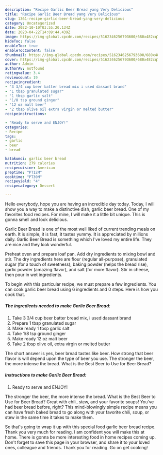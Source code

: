```yaml
---
description: "Recipe Garlic Beer Bread yang Very Delicious"
title: "Recipe Garlic Beer Bread yang Very Delicious"
slug: 1361-recipe-garlic-beer-bread-yang-very-delicious
category: Uncategorized
date: 2022-10-10T03:55:20.134Z
date: 2023-04-22T14:09:44.439Z
image: https://img-global.cpcdn.com/recipes/5162346256793600/680x482cq70/garlic-beer-bread-recipe-main-photo.jpg
hideToc: false
enableToc: true
enableTocContent: false
thumbnail: https://img-global.cpcdn.com/recipes/5162346256793600/680x482cq70/garlic-beer-bread-recipe-main-photo.jpg
cover: https://img-global.cpcdn.com/recipes/5162346256793600/680x482cq70/garlic-beer-bread-recipe-main-photo.jpg
author: Admin
authorAv: notfound
ratingvalue: 3.4
reviewcount: 19
recipeingredient:
- "3 3/4 cup beer batter bread mix i used dassant brand"
- "1 tbsp granulated sugar"
- "1 tbsp garlic salt"
- "1/8 tsp ground ginger"
- "12 oz malt beer"
- "2 tbsp olive oil extra virgin or melted butter"
recipeinstructions:

- "Ready to serve and ENJOY!"
categories:
- Recipe
tags:
- garlic
- beer
- bread

katakunci: garlic beer bread 
nutrition: 279 calories
recipecuisine: American
preptime: "PT12M"
cooktime: "PT30M"
recipeyield: "4"
recipecategory: Dessert

---
```



Hello everybody, hope you are having an incredible day today. Today, I will show you a way to make a distinctive dish, garlic beer bread. One of my favorites food recipes. For mine, I will make it a little bit unique. This is gonna smell and look delicious.

Garlic Beer Bread is one of the most well liked of current trending meals on earth. It is simple, it is fast, it tastes yummy. It is appreciated by millions daily. Garlic Beer Bread is something which I've loved my entire life. They are nice and they look wonderful.

Preheat oven and prepare loaf pan. Add dry ingredients to mixing bowl and stir. The dry ingredients here are flour (regular all-purpose), granulated sugar (for a touch of sweetness), baking powder (helps the bread rise), garlic powder (amazing flavor), and salt (for more flavor). Stir in cheese, then pour in wet ingredients.


To begin with this particular recipe, we must prepare a few ingredients. You can cook garlic beer bread using 6 ingredients and 0 steps. Here is how you cook that.

<!--inarticleads1-->

##### The ingredients needed to make Garlic Beer Bread:

1. Take 3 3/4 cup beer batter bread mix, i used dassant brand
1. Prepare 1 tbsp granulated sugar
1. Make ready 1 tbsp garlic salt
1. Take 1/8 tsp ground ginger
1. Make ready 12 oz malt beer
1. Take 2 tbsp olive oil, extra virgin or melted butter


The short answer is yes, beer bread tastes like beer. How strong that beer flavor is will depend upon the type of beer you use. The stronger the beer, the more intense the bread. What is the Best Beer to Use for Beer Bread? 

<!--inarticleads2-->

##### Instructions to make Garlic Beer Bread:


1. Ready to serve and ENJOY!

The stronger the beer, the more intense the bread. What is the Best Beer to Use for Beer Bread? Great with chili, stew, and your favorite soups! You&#39;ve had beer bread before, right? This mind-blowingly simple recipe means you can have fresh baked bread to go along with your favorite chili, soup, or stew in the same time it takes to make them. 

So that's going to wrap it up with this special food garlic beer bread recipe. Thank you very much for reading. I am confident you will make this at home. There is gonna be more interesting food in home recipes coming up. Don't forget to save this page in your browser, and share it to your loved ones, colleague and friends. Thank you for reading. Go on get cooking!
